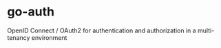 # go-auth
OpenID Connect / OAuth2 for authentication and authorization in a multi-tenancy environment
